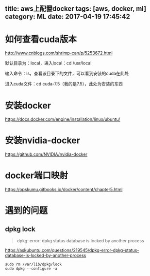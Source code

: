 title: aws上配置docker
tags: [aws, docker, ml]
category: ML
date: 2017-04-19 17:45:42
---

# 如何查看cuda版本
http://www.cnblogs.com/shrimp-can/p/5253672.html

默认目录为：local，进入local：cd /usr/local

输入命令：ls，查看该目录下的文件，可以看到安装的cuda在此处

进入cuda文件：cd cuda-7.5（我的是7.5），此处为安装的东西

<!-- more -->

# 安装docker
https://docs.docker.com/engine/installation/linux/ubuntu/
# 安装nvidia-docker
https://github.com/NVIDIA/nvidia-docker
# docker端口映射
https://opskumu.gitbooks.io/docker/content/chapter5.html


# 遇到的问题
## dpkg lock
> dpkg: error: dpkg status database is locked by another process

https://askubuntu.com/questions/219545/dpkg-error-dpkg-status-database-is-locked-by-another-process
```
sudo rm /var/lib/dpkg/lock
sudo dpkg --configure -a
```